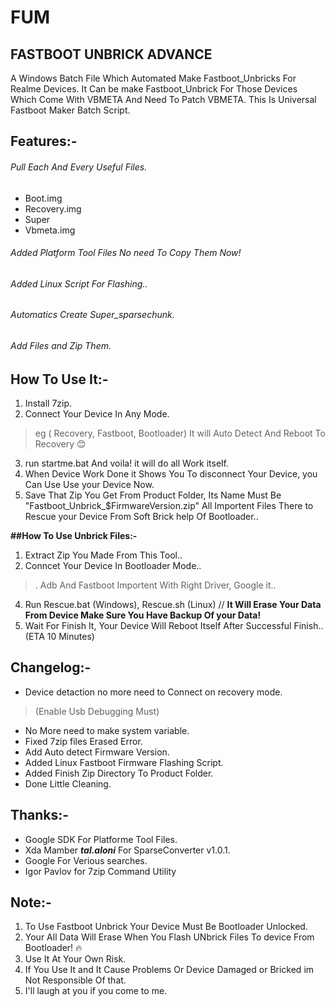 # FUM
## FASTBOOT UNBRICK ADVANCE


A Windows Batch File Which Automated Make Fastboot_Unbricks For Realme Devices. 
It Can be make Fastboot_Unbrick For Those Devices Which Come With VBMETA And Need To Patch VBMETA. 
This Is Universal Fastboot Maker Batch Script. 

## Features:-

###### Pull Each And Every Useful Files.
- Boot.img
- Recovery.img
- Super
- Vbmeta.img
###### Added Platform Tool Files No need To Copy Them Now!
###### Added Linux Script For Flashing..
###### Automatics Create Super_sparsechunk.
###### Add Files and Zip Them.

## How To Use It:-

1. Install 7zip.
2. Connect Your Device In Any Mode. 
> eg ( Recovery, Fastboot, Bootloader) It will Auto Detect And Reboot To Recovery 😊
3. run startme.bat And voila! it will do all Work itself.
4. When Device Work Done it Shows You To disconnect Your Device, you Can Use Use your Device Now.
5. Save That Zip You Get From Product Folder, Its Name Must Be "Fastboot_Unbrick_$FirmwareVersion.zip" All Importent Files There to Rescue your Device From Soft Brick help Of Bootloader..

**##How To Use Unbrick Files:-**

1. Extract Zip You Made From This Tool..
2. Conncet Your Device In Bootloader Mode..
>. Adb And Fastboot Importent With Right Driver, Google it..
4. Run Rescue.bat (Windows), Rescue.sh (Linux) // **It Will Erase Your Data From Device Make Sure You Have Backup Of your Data!**
5. Wait For Finish It, Your Device Will Reboot Itself After Successful Finish.. (ETA 10 Minutes)

## Changelog:-
- Device detaction no more need to Connect on recovery mode. 
> (Enable Usb Debugging Must)
- No More need to make system variable.
- Fixed 7zip files Erased Error.
- Add Auto detect Firmware Version.
- Added Linux Fastboot Firmware Flashing Script.
- Added Finish Zip Directory To Product Folder. 
- Done Little Cleaning.

## Thanks:-

- Google SDK For Platforme Tool Files.
- Xda Mamber **_tal.aloni_** For SparseConverter v1.0.1.
- Google For Verious searches.
- Igor Pavlov for 7zip Command Utility

## Note:-
1. To Use Fastboot Unbrick Your Device Must Be Bootloader Unlocked.
2. Your All Data Will Erase When You Flash UNbrick Files To device From Bootloader! 🔥 
3. Use It At Your Own Risk.
4. If You Use It and It Cause Problems Or Device Damaged or Bricked im Not Responsible Of that.
5. I'll laugh at you if you come to me.
